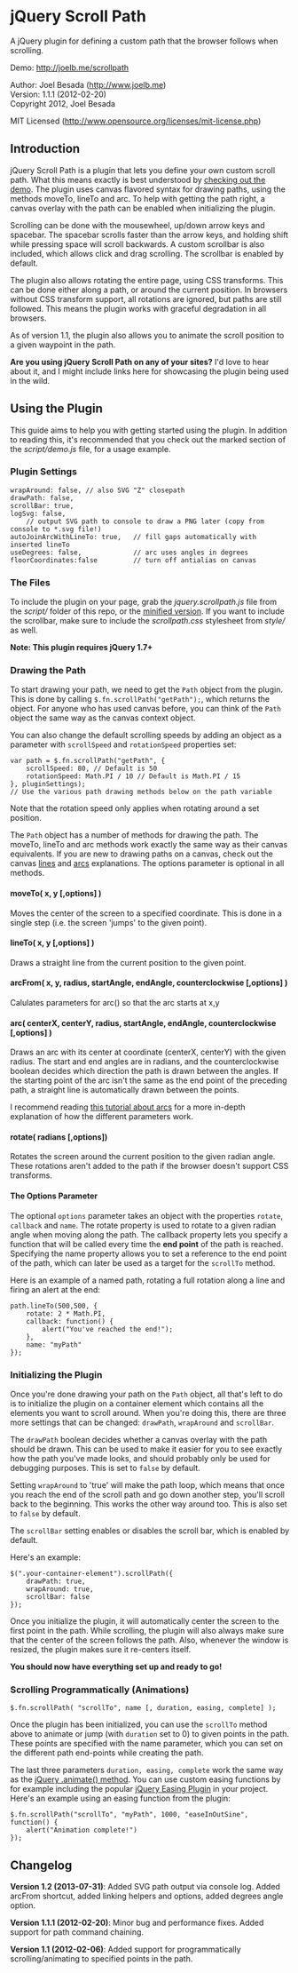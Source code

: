 jQuery Scroll Path
==================
A jQuery plugin for defining a custom path that the browser
follows when scrolling.

Demo: http://joelb.me/scrollpath

Author: Joel Besada (http://www.joelb.me)  
Version: 1.1.1 (2012-02-20)   
Copyright 2012, Joel Besada   

MIT Licensed (http://www.opensource.org/licenses/mit-license.php)

Introduction
---------------
jQuery Scroll Path is a plugin that lets you define your own custom scroll path. What this means exactly is best understood by [checking out the demo](http://joelb.me/scrollpath). The plugin uses canvas flavored syntax for drawing paths, using the methods moveTo, lineTo and arc. To help with getting the path right, a canvas overlay with the path can be enabled when initializing the plugin.

Scrolling can be done with the mousewheel, up/down arrow keys and spacebar. The spacebar scrolls faster than the arrow keys, and holding shift while pressing space will scroll backwards. A custom scrollbar is also included, which allows click and drag scrolling. The scrollbar is enabled by default.

The plugin also allows rotating the entire page, using CSS transforms. This can be done either along a path, or around the current position. In browsers without CSS transform support, all rotations are ignored, but paths are still followed. This means the plugin works with graceful degradation in all browsers.

As of version 1.1, the plugin also allows you to animate the scroll position to a given waypoint in the path.

__Are you using jQuery Scroll Path on any of your sites?__ I'd love to hear about it, and I might include links here for showcasing the plugin being used in the wild.


Using the Plugin
---------------
This guide aims to help you with getting started using the plugin. In addition to reading this, it's recommended that you check out the marked section of the _script/demo.js_ file, for a usage example.

### Plugin Settings
    wrapAround: false, // also SVG "Z" closepath
    drawPath: false,
    scrollBar: true,
    logSvg: false,
        // output SVG path to console to draw a PNG later (copy from console to *.svg file!) 
    autoJoinArcWithLineTo: true,   // fill gaps automatically with inserted lineTo
    useDegrees: false,             // arc uses angles in degrees
    floorCoordinates:false         // turn off antialias on canvas

### The Files
To include the plugin on your page, grab the _jquery.scrollpath.js_ file from the _script/_ folder of this repo, or the [minified version](http://joelb.me/scrollpath/jquery.scrollpath.min.js). If you want to include the scrollbar, make sure to include the _scrollpath.css_ stylesheet from _style/_ as well. 

__Note: This plugin requires jQuery 1.7+__

### Drawing the Path
To start drawing your path, we need to get the `Path` object from the plugin. This is done by calling `$.fn.scrollPath("getPath");`, which returns the object. For anyone who has used canvas before, you can think of the `Path` object the same way as the canvas context object. 

You can also change the default scrolling speeds by adding an object as a parameter with `scrollSpeed` and `rotationSpeed` properties set:

	var path = $.fn.scrollPath("getPath", {
		scrollSpeed: 80, // Default is 50
		rotationSpeed: Math.PI / 10 // Default is Math.PI / 15
	}, pluginSettings);
	// Use the various path drawing methods below on the path variable

Note that the rotation speed only applies when rotating around a set position.

The `Path` object has a number of methods for drawing the path. The moveTo, lineTo and arc methods work exactly the same way as their canvas equivalents. If you are new to drawing paths on a canvas, check out the canvas [lines](http://www.html5canvastutorials.com/tutorials/html5-canvas-lines/) and [arcs](http://www.html5canvastutorials.com/tutorials/html5-canvas-arcs/) explanations. The options parameter is optional in all methods.

#### moveTo( x, y [,options] )
Moves the center of the screen to a specified coordinate. This is done in a single step (i.e. the screen 'jumps' to the given point).

#### lineTo( x, y [,options] )
Draws a straight line from the current position to the given point. 

#### arcFrom( x, y, radius, startAngle, endAngle, counterclockwise [,options] )
Calulates parameters for arc() so that the arc starts at x,y

#### arc( centerX, centerY, radius, startAngle, endAngle, counterclockwise [,options] )
Draws an arc with its center at coordinate (centerX, centerY) with the given radius. The start and end angles are in radians, and the counterclockwise boolean decides which direction the path is drawn between the angles. If the starting point of the arc isn't the same as the end point of the preceding path, a straight line is automatically drawn between the points.

I recommend reading [this tutorial about arcs](http://www.html5canvastutorials.com/tutorials/html5-canvas-arcs/) for a more in-depth explanation of how the different parameters work.

#### rotate( radians [,options])
Rotates the screen around the current position to the given radian angle. These rotations aren't added to the path if the browser doesn't support CSS transforms.

#### The Options Parameter
The optional `options` parameter takes an object with the properties `rotate`, `callback` and `name`. The rotate property is used to rotate to a given radian angle when moving along the path. The callback property lets you specify a function that will be called every time the __end point__ of the path is reached. Specifying the name property allows you to set a reference to the end point of the path, which can later be used as a target for the `scrollTo` method.

Here is an example of a named path, rotating a full rotation along a line and firing an alert at the end:

	path.lineTo(500,500, {
		rotate: 2 * Math.PI,
		callback: function() {
			alert("You've reached the end!");
		},
		name: "myPath"
	});

### Initializing the Plugin
Once you're done drawing your path on the `Path` object, all that's left to do is to initialize the plugin on a container element which contains all the elements you want to scroll around. When you're doing this, there are three more settings that can be changed: `drawPath`, `wrapAround` and `scrollBar`. 

The `drawPath` boolean decides whether a canvas overlay with the path should be drawn. This can be used to make it easier for you to see exactly how the path you've made looks, and should probably only be used for debugging purposes. This is set to `false` by default.

Setting `wrapAround` to 'true' will make the path loop, which means that once you reach the end of the scroll path and go down another step, you'll scroll back to the beginning. This works the other way around too. This is also set to `false` by default.

The `scrollBar` setting enables or disables the scroll bar, which is enabled by default.

Here's an example:

	$(".your-container-element").scrollPath({
		drawPath: true,
		wrapAround: true,
		scrollBar: false
	});

Once you initialize the plugin, it will automatically center the screen to the first point in the path. While scrolling, the plugin will also always make sure that the center of the screen follows the path. Also, whenever the window is resized, the plugin makes sure it re-centers itself.

__You should now have everything set up and ready to go!__

### Scrolling Programmatically (Animations)
	$.fn.scrollPath( "scrollTo", name [, duration, easing, complete] );
	
Once the plugin has been initialized, you can use the `scrollTo` method above to animate or jump (with `duration` set to 0) to given points in the path. These points are specified with the name parameter, which you can set on the different path end-points while creating the path. 

The last three parameters `duration, easing, complete` work the same way as the [jQuery .animate() method](http://api.jquery.com/animate/). You can use custom easing functions by for example including the popular [jQuery Easing Plugin](http://gsgd.co.uk/sandbox/jquery/easing/) in your project. Here's an example using an easing function from the plugin:

	$.fn.scrollPath("scrollTo", "myPath", 1000, "easeInOutSine", function() {
		alert("Animation complete!")
	});

Changelog
---------

__Version 1.2 (2013-07-31)__: Added SVG path output via console log. Added arcFrom shortcut, added linking helpers and options, added degrees angle option.

__Version 1.1.1 (2012-02-20)__:
Minor bug and performance fixes. Added support for path command chaining.

__Version 1.1 (2012-02-06)__:
Added support for programmatically scrolling/animating to specified points in the path.
